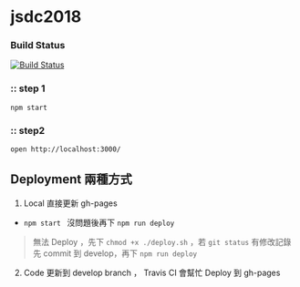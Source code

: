 # jsdc2018

### Build Status
[![Build Status](https://travis-ci.org/jsdc-core/jsdc2018.svg?branch=develop)](https://travis-ci.org/jsdc-core/jsdc2018)

### :: step 1

`npm start`

### :: step2

`open http://localhost:3000/`

## Deployment 兩種方式

1. Local 直接更新 gh-pages
 - `npm start ` 沒問題後再下 `npm run deploy`

> 無法 Deploy ，先下 `chmod +x ./deploy.sh` ，若 `git status` 有修改記錄先 commit 到 develop，再下 `npm run deploy`

2. Code 更新到 develop branch ， Travis CI 會幫忙 Deploy 到 gh-pages
